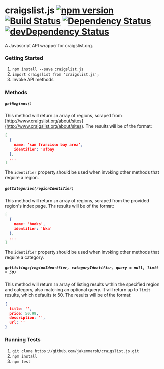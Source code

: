 # craigslist.js [![npm version](https://badge.fury.io/js/playback-queue.svg)](https://badge.fury.io/js/playback-queue) [![Build Status](https://travis-ci.org/jakemmarsh/craigslist.js.svg?branch=master)](https://travis-ci.org/jakemmarsh/craigslist.js) [![Dependency Status](https://david-dm.org/jakemmarsh/craigslist.js.svg)](https://david-dm.org/jakemmarsh/craigslist.js) [![devDependency Status](https://david-dm.org/jakemmarsh/craigslist.js/dev-status.svg)](https://david-dm.org/jakemmarsh/craigslist.js#info=devDependencies)
A Javascript API wrapper for craigslist.org.

### Getting Started

1. `npm install --save craigslist.js`
2. `import craigslist from 'craigslist.js';`
3. Invoke API methods

### Methods

##### `getRegions()`

This method will return an array of regions, scraped from [http://www.craigslist.org/about/sites](http://www.craigslist.org/about/sites). The results will be of the format:

```json
[
  {
    name: 'san francisco bay area',
    identifier: 'sfbay'
  },
  ...
]
```

The `identifier` property should be used when invoking other methods that require a region.

##### `getCategories(regionIdentifier)`

This method will return an array of regions, scraped from the provided region's index page. The results will be of the format:

```json
[
  {
    name: 'books',
    identifier: 'bka'
  },
  ...
]
```

The `identifier` property should be used when invoking other methods that require a category.

##### `getListings(regionIdentifier, categoryIdentifier, query = null, limit = 50)`

This method will return an array of listing results within the specified region and category, also matching an optional query. It will return up to `limit` results, which defaults to 50. The results will be of the format:

```json
{
  title: '',
  price: 50.99,
  description: '',
  url: ''
}
```

### Running Tests

1. `git clone https://github.com/jakemmarsh/craigslist.js.git`
2. `npm install`
3. `npm test`
